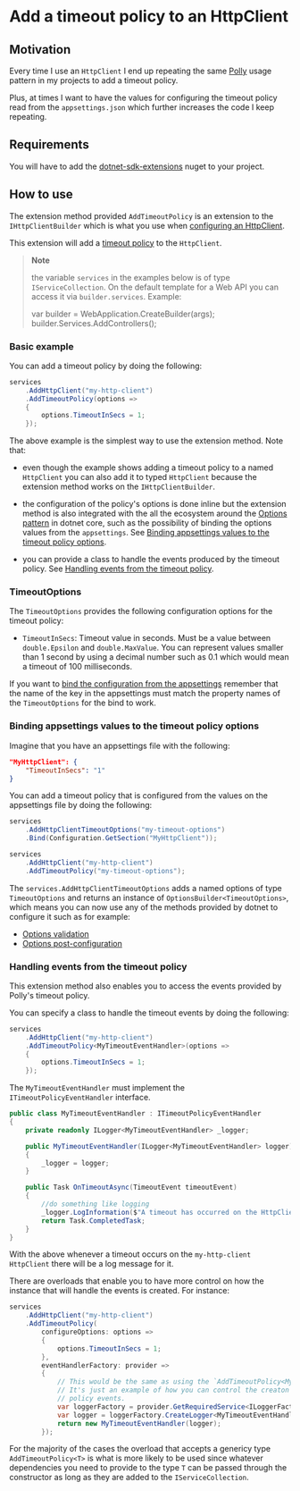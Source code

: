 ﻿# Add a timeout policy to an HttpClient

## Motivation

Every time I use an `HttpClient` I end up repeating the same [Polly](https://github.com/App-vNext/Polly) usage pattern in my projects to add a timeout policy.

Plus, at times I want to have the values for configuring the timeout policy read from the `appsettings.json` which further increases the code I keep repeating.

## Requirements

You will have to add the [dotnet-sdk-extensions](https://www.nuget.org/packages/dotnet-sdk-extensions) nuget to your project.

## How to use

The extension method provided `AddTimeoutPolicy` is an extension to the `IHttpClientBuilder` which is what you use when [configuring an HttpClient](https://docs.microsoft.com/en-us/aspnet/core/fundamentals/http-requests?view=aspnetcore-5.0).

This extension will add a [timeout policy](https://github.com/App-vNext/Polly#timeout) to the `HttpClient`.

> **Note**
>
> the variable `services` in the examples below is of type `IServiceCollection`. On the default template
> for a Web API you can access it via `builder.services`. Example:
>
> var builder = WebApplication.CreateBuilder(args); </br>
> builder.Services.AddControllers();
>

### Basic example

You can add a timeout policy by doing the following:

```csharp
services
    .AddHttpClient("my-http-client")
    .AddTimeoutPolicy(options =>
    {
        options.TimeoutInSecs = 1;
    });
```

The above example is the simplest way to use the extension method. Note that:

- even though the example shows adding a timeout policy to a named `HttpClient` you can also add it to typed `HttpClient` because the extension method works on the `IHttpClientBuilder`.

- the configuration of the policy's options is done inline but the extension method is also integrated with the all the ecosystem around the [Options pattern](https://docs.microsoft.com/en-us/aspnet/core/fundamentals/configuration/options?view=aspnetcore-5.0) in dotnet core, such as the possibility of binding the options values from the `appsettings`. See [Binding appsettings values to the timeout policy options](#binding-appsettings-values-to-the-timeout-policy-options).

- you can provide a class to handle the events produced by the timeout policy. See [Handling events from the timeout policy](#handling-events-from-the-timeout-policy).

### TimeoutOptions

The `TimeoutOptions` provides the following configuration options for the timeout policy:

- `TimeoutInSecs`: Timeout value in seconds. Must be a value between `double.Epsilon` and `double.MaxValue`. You can represent values smaller than 1 second by using a decimal number such as 0.1 which would mean a timeout of 100 milliseconds.

If you want to [bind the configuration from the appsettings](https://docs.microsoft.com/en-us/aspnet/core/fundamentals/configuration/options?view=aspnetcore-5.0#bind-hierarchical-configuration) remember that the name of the key in the appsettings must match the property names of the `TimeoutOptions` for the bind to work.

### Binding appsettings values to the timeout policy options

Imagine that you have an appsettings file with the following:

```json
"MyHttpClient": {
    "TimeoutInSecs": "1"
}
```

You can add a timeout policy that is configured from the values on the appsettings file by doing the following:

```csharp
services
    .AddHttpClientTimeoutOptions("my-timeout-options")
    .Bind(Configuration.GetSection("MyHttpClient"));

services
    .AddHttpClient("my-http-client")
    .AddTimeoutPolicy("my-timeout-options");
```

The `services.AddHttpClientTimeoutOptions` adds a named options of type `TimeoutOptions` and returns an instance of `OptionsBuilder<TimeoutOptions>`, which means you can now use any of the methods provided by dotnet to configure it such as for example:

- [Options validation](https://docs.microsoft.com/en-us/aspnet/core/fundamentals/configuration/options?view=aspnetcore-5.0#options-validation)
- [Options post-configuration](https://docs.microsoft.com/en-us/aspnet/core/fundamentals/configuration/options?view=aspnetcore-5.0#options-post-configuration)

### Handling events from the timeout policy

This extension method also enables you to access the events provided by Polly's timeout policy.

You can specify a class to handle the timeout events by doing the following:

```csharp
services
    .AddHttpClient("my-http-client")
    .AddTimeoutPolicy<MyTimeoutEventHandler>(options =>
    {
        options.TimeoutInSecs = 1;
    });
```

The `MyTimeoutEventHandler` must implement the `ITimeoutPolicyEventHandler` interface.

```csharp
public class MyTimeoutEventHandler : ITimeoutPolicyEventHandler
{
    private readonly ILogger<MyTimeoutEventHandler> _logger;

    public MyTimeoutEventHandler(ILogger<MyTimeoutEventHandler> logger)
    {
        _logger = logger;
    }

    public Task OnTimeoutAsync(TimeoutEvent timeoutEvent)
    {
        //do something like logging
        _logger.LogInformation($"A timeout has occurred on the HttpClient {timeoutEvent.HttpClientName}");
        return Task.CompletedTask;
    }
}
```

With the above whenever a timeout occurs on the `my-http-client` `HttpClient` there will be a log message for it.

There are overloads that enable you to have more control on how the instance that will handle the events is created. For instance:

```csharp
services
    .AddHttpClient("my-http-client")
    .AddTimeoutPolicy(
        configureOptions: options =>
        {
            options.TimeoutInSecs = 1;
        },
        eventHandlerFactory: provider =>
        {
            // This would be the same as using the `AddTimeoutPolicy<MyTimeoutEventHandler>`.
            // It's just an example of how you can control the creaton of the object handling the
            // policy events.
            var loggerFactory = provider.GetRequiredService<ILoggerFactory>();
            var logger = loggerFactory.CreateLogger<MyTimeoutEventHandler>();
            return new MyTimeoutEventHandler(logger);
        });
```

For the majority of the cases the overload that accepts a genericy type `AddTimeoutPolicy<T>` is what is more likely to be used since whatever dependencies you need to provide to the type `T` can be passed through the constructor as long as they are added to the `IServiceCollection`.
